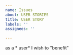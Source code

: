 ```yaml
---
name: Issues
about: USER STORIES
title: USER STORY
labels: ''
assignees: ''

---
```


as a * user* I wish to "benefit"
